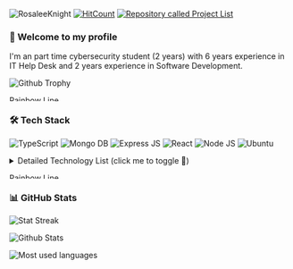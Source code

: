 ![RosaleeKnight](https://socialify.git.ci/RosaleeKnight/RosaleeKnight/image?font=Source%20Code%20Pro&name=1&pattern=Circuit%20Board&theme=Dark)
[![HitCount](https://hits.dwyl.com/RosaleeKnight/RosaleeKnight.svg?style=flat)](http://hits.dwyl.com/RosaleeKnight/RosaleeKnight)
<a href="https://github.com/RosaleeKnight/project-list"><img src="https://user-images.githubusercontent.com/97799058/159589581-2bd9a2a7-6e46-464f-a0c1-19a3ffacd3bf.svg" alt="Repository called Project List" ></a>

### 👋 Welcome to my profile
I'm an part time cybersecurity student (2 years) with 6 years experience in IT Help Desk and 2 years experience in Software Development.
<p><img src="https://github-profile-trophy.vercel.app/?username=RosaleeKnight&theme=nord&margin-w=5&margin-h=5&rank=S,A" alt="Github Trophy" /></p> 
<img src="https://github.com/RosaleeKnight/RosaleeKnight/assets/97799058/cfa4bc0f-a86d-4419-a6b0-014d022cff48" width="11000px" height="10px" alt="Rainbow Line" ></h2>

### 🛠️ Tech Stack

<img src="https://img.shields.io/badge/TypeScript-007ACC?style=for-the-badge&logo=typescript&logoColor=white" alt="TypeScript" > <img src="https://img.shields.io/badge/MongoDB-4EA94B?style=for-the-badge&logo=mongodb&logoColor=white" alt="Mongo DB" > <img src="https://img.shields.io/badge/Express%20js-000000?style=for-the-badge&logo=express&logoColor=white" alt="Express JS" > <img src="https://img.shields.io/badge/React-20232A?style=for-the-badge&logo=react&logoColor=61DAFB" alt="React" > <img src="https://img.shields.io/badge/Node%20js-339933?style=for-the-badge&logo=nodedotjs&logoColor=white" alt="Node JS" > <img src="https://img.shields.io/badge/Ubuntu-E95420?style=for-the-badge&logo=ubuntu&logoColor=white" alt="Ubuntu" >

<details>
<summary>Detailed Technology List (click me to toggle 👀)</summary>
<p>Programing Languages: <a href="https://developer.arm.com/documentation/dui0473/c/writing-arm-assembly-language"> Assembly, </a> <a href="https://developer.mozilla.org/en-US/docs/Web/JavaScript"> JavaScript, </a> <a href="https://www.python.org/"> Python, </a> <a href="https://www.ibm.com/docs/en/db2/10.5?topic=fundamentals-sql"> SQL, </a> <a href="https://www.typescriptlang.org/"> TypeScript, </a> <a href="https://nixos.wiki/wiki/Nix_Expression_Language"> Nix </a></p>
<p>Markup Languages: <a href="https://html.spec.whatwg.org/multipage/"> HTML 5, </a> <a href="https://www.markdownguide.org/"> Markdown, </a> <a href="https://www.w3schools.com/xml/xml_whatis.asp"> XML</p> 
<p></a>Serialization: <a href="https://www.json.org/json-en.html"> JSON, </a> <a href="https://yaml.org/"> YAML </a> </p>
<p>Styling: <a href="https://getbootstrap.com/"> Bootstrap, </a> <a href="https://www.w3.org/Style/CSS/"> CSS3, </a> <a href="https://sass-lang.com/"> SASS, </a> <a href="https://tailwindcss.com/"> Tailwind CSS </a></p>
<p>JavaScript Framework: <a href="https://expressjs.com/"> Express.js, </a>  <a href="https://jquery.com/"> jQuery, </a>  <a href="https://nextjs.org/"> Next.js </a></p>
<p>JavaScript Runtime Environment: <a href="https://nodejs.org/en/"> Node.js </a></p>
<p>JavaScript Libraries: <a href="https://kaboomjs.com/"> Kaboom.js, </a>  <a href="https://reactjs.org/"> React.js, </a> <a href="https://react-redux.js.org/"> Redux.js </a> </p>
<p>Bundlers: <a href="https://esbuild.github.io/"> esbuild, </a> <a href="https://webpack.js.org/"> webpack </a></p>
<p>Cross-platform: <a href="https://www.electronjs.org/"> Electron.js, </a> <a href="https://reactnative.dev/"> React Native </a></p>
<p>Python Libraries: <a href="https://pandas.pydata.org/"> Pandas, </a>  <a href="https://www.pygame.org/"> Pygame </a></p>
<p>Package Mangers: <a href="https://www.npmjs.com/"> NPM, </a> <a href="https://pypi.org/"> PyPi </a></p> 
<p>Testing Frameworks: <a href="https://jestjs.io/"> Jest, </a> <a href="https://wiki.python.org/moin/PyUnit"> PyUnit </a></p> 
<p>Application Security Platform: <a href="https://lgtm.com/"> LGTM, </a> <a href="https://snyk.io/"> SNYK </a></p>  
<p>Version Control: <a href="https://git-scm.com/"> Git </a></p> 
<p>Version Control System: <a href="https://github.com/"> GitHub </a></p> 
<p>Command-Line: <a href="https://www.gnu.org/software/bash/"> GNU Bash, </a> <a href="https://docs.microsoft.com/en-us/powershell/"> PowerShell </a></p> 
<p>IDE (Integrated Development Environment): <a href="https://www.jetbrains.com/pycharm/"> Pycharm, </a> <a href="https://replit.com/"> Replit </a></p> 
<p>Text Editor: <a href="https://www.nano-editor.org/"> GNU Nano, </a> <a href="https://www.vim.org/"> VIM, </a> <a href="https://code.visualstudio.com/"> Visual Studio Code </a></p> 
<p>Interactive Computing Platform: <a href="https://jupyter.org/"> Jupyter Notebook </a></p> 
<p>NoSQL Database: <a href="https://www.mongodb.com/"> MongoDB </a></p> 
<p>Relational Database Management System: <a href="https://docs.microsoft.com/en-us/sql/ssms/"> Microsoft SQL Server, </a> <a href="https://www.mysql.com/"> MySQL, </a> <a href="https://www.postgresql.org/"> PostgreSQL </a></p>   
<p>Continuous Integration: <a href="https://circleci.com/"> Circle CI, </a> <a href="https://github.com/features/actions"> GitHub Actions, </a> <a href="https://gradle.org/"> Gradle, </a> <a href="https://www.jenkins.io/"> Jenkins, </a> <a href="https://www.travis-ci.com/"> Travis CI, <a href="https://webapp.io/"> Webapp.io </a></p>
<p>Container: <a href="https://www.docker.com/"> Docker </a></p> 
<p>Container Orchestration: <a href="https://kubernetes.io/"> Kubernetes </a></p> 
<p>Configuration Management: <a href="https://www.ansible.com/"> Ansible </a></p> 
<p>Provisioning: <a href="https://www.terraform.io/"> Terraform </a></p> 
<p>Monitoring System: <a href="https://www.nagios.org/"> Nagios, </a> <a href="https://prometheus.io/"> Prometheus </a></p>
<p>Log Management: <a href="https://www.elastic.co/elastic-stack/"> Elastic Stack </a></p> 
<p>Distributed Tracing Tools: <a href="https://www.jaegertracing.io/"> Jaeger </a></p>
<p>Service Mesh: <a href="https://istio.io/"> Istio </a></p> 
<p>Message-Broker: <a href="https://www.rabbitmq.com/"> RabbitMQ </a></p> 
<p>Issue Tracking: <a href="https://www.atlassian.com/software/jira"> Jira, </a> <a href="https://www.servicenow.com/"> ServiceNow, </a> <a href="https://www.spiceworks.com/free-help-desk-software/"> Spiceworks </a></p> 
<p>Web Server: <a href="https://www.nginx.com/"> Nginx </a></p> 
<p>Virtualization: <a href="https://learn.microsoft.com/en-us/virtualization/hyper-v-on-windows/about/"> Hyper-V, </a> <a href="https://vmc.vmware.com/"> VMware </a></p> 
<p>Project Management: <a href="https://www.teamwork.com/"> Teamwork, </a> <a href="https://www.zenhub.com/"> ZenHub </a></p> 
<p>Customer Relationship Management: <a href="https://www.salesforce.com/ca/"> Salesforce </a></p>  
<p>Chat Based Collaboration: <a href="https://www.microsoft.com/en-ca/microsoft-teams/group-chat-software"> Microsoft Teams, </a> <a href="https://slack.com/"> Slack, </a> <a href="https://www.zoom.us/"> Zoom </a></p>
<p>Document Editor: <a href="https://docs.google.com/">  Google Docs, </a> <a href="https://www.libreoffice.org/"> LibreOffice, </a> <a href="https://www.microsoft.com/en-ww/microsoft-365/word"> Microsoft Word </a></p>
<p>Spreadsheet Editor: <a href="https://www.google.com/sheets/about/"> Google Sheets, </a> <a href="https://www.microsoft.com/en-us/microsoft-365/excel"> Microsoft Excel </a></p>  
<p>Cloud Providers: <a href="https://aws.amazon.com/"> Amazon Web Services, </a> <a href="https://cloud.google.com/"> Google Cloud Platform </a></p> 
<p>VoIP Software:<a href="https://discord.com/"> Discord </a></p> 
<p>Directory Service: <a href="https://learn.microsoft.com/en-us/windows-server/identity/ad-ds/get-started/virtual-dc/active-directory-domain-services-overview"> Active Directory </a></p>  
<p>Web Browsers: <a href="https://brave.com/"> Brave, </a>  <a href="https://www.google.ca/intl/en_ca/chrome/"> Chrome, </a> <a href="https://www.mozilla.org/en-CA/firefox/"> Firefox, </a> <a href="https://www.microsoft.com/en-us/edge"> Microsoft Edge, </a> <a href="https://www.apple.com/ca/safari/"> Safari, </a> <a href="https://www.torproject.org/"> Tor </a></p>
<p>Operating Systems: <a href="https://www.android.com/intl/en_ca/"> Android, </a> <a href="https://www.freebsd.org/"> Free BSD, </a> <a href="https://www.apple.com/ca/ios/ios-16/"> iOS </a>  <a href="https://www.linux.org/"> Linux, </a> <a href="https://www.apple.com/ca/macos/monterey/"> MacOS, </a> <a href="https://www.microsoft.com/en-ca/windows/windows-11"> Windows, </a></p> 
<p>Linux Distros: <a href="https://www.kali.org/"> Kali Linux, </a> <a href="https://remnux.org/"> REMnux, </a> <a href="https://tails.boum.org/"> Tails, </a> <a href="https://ubuntu.com/"> Ubuntu </a></p> 
<p>Security Information and Event Management: <a href="https://www.solarwinds.com/"> SolarWinds </a></p>
<p>Security Orchestrated, Automation and Response (SOAR): <a href="https://www.splunk.com/"> Splunk </a></p>
<p>Intrusion Detection System: <a href="https://www.ossec.net/"> OSSEC, </a> <a href="https://securityonionsolutions.com/"> Security Onion, </a> <a href="https://www.snort.org/"> Snort </a></p>
<p>Password Auditing: <a href="https://www.openwall.com/john/"> John the Ripper </a></p>
<p>Web Vulnerability: <a href="https://www.acunetix.com/"> Acunetix, </a> <a href="https://portswigger.net/burp"> Burp Suite, </a> <a href="https://www.tenable.com/products/nessus/nessus-professional"> Nessus Professional, </a> <a href="https://cirt.net/Nikto2"> Nikto, </a>  <a href="https://owasp.org/www-project-zap/"> ZAP </a></p>
<p>Fingerprinting and Forensics Tool: <a href="https://lcamtuf.coredump.cx/p0f3/"> p0f </a></p>
<p>Encryption: <a href="https://en.wikipedia.org/wiki/Tcpcrypt"> TCPCrypt </a></p>
<p>Firewalls: <a href="https://www.pfsense.org/"> PfSense </a></p>
<p>User Awareness Training Exercises: <a href="https://getgophish.com/"> Gophish </a></p>
<p>Penetration Testing: <a href="https://www.aircrack-ng.org/"> Aircrack-ng, </a> <a href="https://www.metasploit.com/"> Metasploit Framework, </a> <a href="https://nmap.org/"> Nmap, </a> <a href="https://www.openvas.org/"> OpenVAS, </a> <a href="https://www.shodan.io/"> Shodan, </a> <a href="https://sqlmap.org/"> Sqlmap, </a> <a href="https://www.wireshark.org/"> Wireshark </a></p>
</details>

<img src="https://github.com/RosaleeKnight/RosaleeKnight/assets/97799058/cfa4bc0f-a86d-4419-a6b0-014d022cff48" width="11000px" height="10px" alt="Rainbow Line" ></h2>

### 📊 GitHub Stats
<p><img src="https://github-readme-streak-stats.herokuapp.com/?user=RosaleeKnight&theme=nord" alt="Stat Streak" /></p>
<p><img src="https://github-readme-stats.vercel.app/api?username=RosaleeKnight&show_icons=true&theme=nord&count_private=true&hide=stars,contribs&include_all_commits=true&rank_icon=github" alt="Github Stats" /></p> 

<p><img src="https://github-readme-stats.vercel.app/api/top-langs/?username=RosaleeKnight&layout=compact&theme=nord&langs_count=10&hide=jupyter%20notebook,html,css,markdown" alt="Most used languages" /></p>



